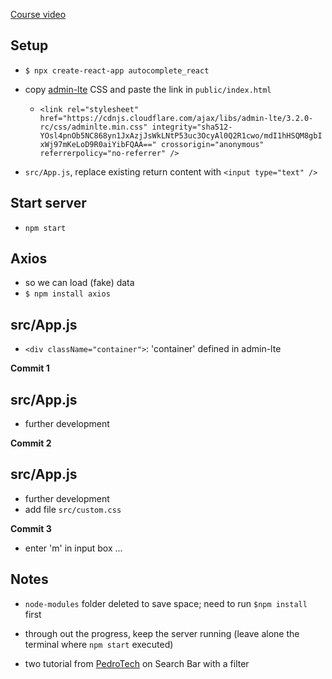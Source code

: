 [Course video](https://www.youtube.com/watch?v=Q2aky3eeO40)

## Setup

- `$ npx create-react-app autocomplete_react`
- copy [admin-lte](https://cdnjs.com/libraries/admin-lte) CSS and paste the link in `public/index.html`

  - `<link rel="stylesheet" href="https://cdnjs.cloudflare.com/ajax/libs/admin-lte/3.2.0-rc/css/adminlte.min.css" integrity="sha512-YOsl4pnOb5NC868yn1JxAzjJsWkLNtP53uc3OcyAl0Q2R1cwo/mdI1hHSQM8gbIxWj97mKeLoD9R0aiYibFQAA==" crossorigin="anonymous" referrerpolicy="no-referrer" />`

- `src/App.js`, replace existing return content with `<input type="text" />`

## Start server

- `npm start`

## Axios

- so we can load (fake) data
- `$ npm install axios`

## src/App.js

- `<div className="container">`: 'container' defined in admin-lte

**Commit 1**

## src/App.js

- further development

**Commit 2**

## src/App.js

- further development
- add file `src/custom.css`

**Commit 3**

- enter 'm' in input box ...

## Notes

- `node-modules` folder deleted to save space; need to run `$npm install` first
- through out the progress, keep the server running (leave alone the terminal where `npm start` executed)

- two tutorial from [PedroTech](https://www.youtube.com/watch?v=mZvKPtH9Fzo) on Search Bar with a filter
